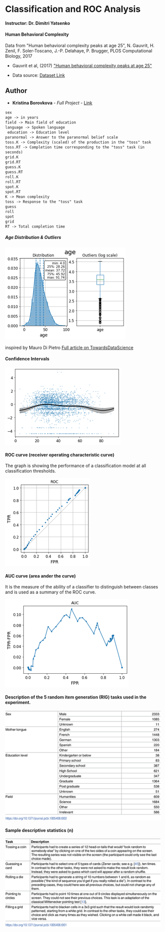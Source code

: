 # Classification and ROC Analysis

#### Instructor: Dr. Dimitri Yatsenko
#### Human Behavioral Complexity 

Data from "Human behavioral complexity peaks at age 25", N. Gauvrit, H. Zenil, F. Soler-Toscano, J.-P. Delahaye, P. Brugger, PLOS Computational Biology, 2017

- Gauvrit et al, (2017) ["Human behavioral complexity peaks at age 25"](https://doi.org/10.1371/journal.pcbi.1005408) 

- Data source: [Dataset Link](https://github.com/algorithmicnaturelab/HumanBehavioralComplexity)

## Author

* **Kristina Borovkova** - *Full Project* - [Link](https://github.com/borovkk/HumanBehavioralComplexity/blob/master/BehavioralComplexityAnalysis.ipynb)

```
sex
age -> in years
field -> Main field of education
language -> Spoken language
 education -> Education level
paranormal -> Answer to the paranormal belief scale
toss.K -> Complexity (scaled) of the production in the "toss" task
toss.RT -> Completion time corresponding to the "toss" task (in seconds)
grid.K
grid.RT
guess.K
guess.RT
roll.K
roll.RT
spot.K
spot.RT
K -> Mean complexity
toss -> Response to the "toss" task
guess
roll
spot
grid
RT -> Total completion time
```

##### Age Distribution & Outliers
![image.png](Picture3.png)

inspired by Mauro Di Pietro
[Full article on TowardsDataScience](https://towardsdatascience.com/machine-learning-with-python-classification-complete-tutorial-d2c99dc524ec)

#### Confidence Intervals 

![image.png](Picture4.png)

#### ROC curve (receiver operating characteristic curve) 
The graph is showing the performance of a classification model at all classification thresholds.

![image.png](roc.png)

#### AUC curve (area ander the curve) 
It is the measure of the ability of a classifier to distinguish between classes and is used as a summary of the ROC curve.

![image.png](auc.png)



#### Description of the 5 random item generation (RIG) tasks used in the experiment.
![image.png](Picture1.png)

#### Sample descriptive statistics (n)

![image.png](Picture2.png)
